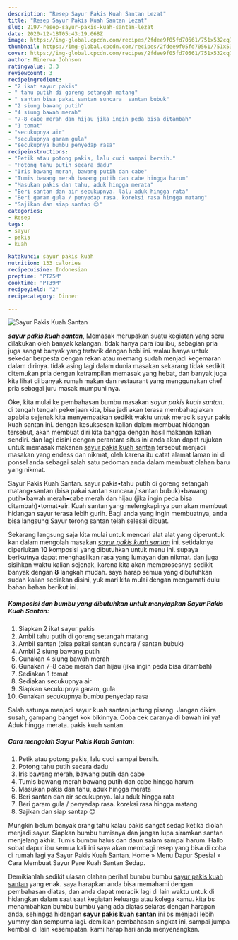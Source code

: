 ```yaml
---
description: "Resep Sayur Pakis Kuah Santan Lezat"
title: "Resep Sayur Pakis Kuah Santan Lezat"
slug: 2197-resep-sayur-pakis-kuah-santan-lezat
date: 2020-12-18T05:43:19.068Z
image: https://img-global.cpcdn.com/recipes/2fdee9f05fd70561/751x532cq70/sayur-pakis-kuah-santan-foto-resep-utama.jpg
thumbnail: https://img-global.cpcdn.com/recipes/2fdee9f05fd70561/751x532cq70/sayur-pakis-kuah-santan-foto-resep-utama.jpg
cover: https://img-global.cpcdn.com/recipes/2fdee9f05fd70561/751x532cq70/sayur-pakis-kuah-santan-foto-resep-utama.jpg
author: Minerva Johnson
ratingvalue: 3.3
reviewcount: 3
recipeingredient:
- "2 ikat sayur pakis"
- " tahu putih di goreng setangah matang"
- " santan bisa pakai santan suncara  santan bubuk"
- "2 siung bawang putih"
- "4 siung bawah merah"
- "7-8 cabe merah dan hijau jika ingin peda bisa ditambah"
- "1 tomat"
- "secukupnya air"
- "secukupnya garam gula"
- "secukupnya bumbu penyedap rasa"
recipeinstructions:
- "Petik atau potong pakis, lalu cuci sampai bersih."
- "Potong tahu putih secara dadu"
- "Iris bawang merah, bawang putih dan cabe"
- "Tumis bawang merah bawang putih dan cabe hingga harum"
- "Masukan pakis dan tahu, aduk hingga merata"
- "Beri santan dan air secukupnya. lalu aduk hingga rata"
- "Beri garam gula / penyedap rasa. koreksi rasa hingga matang"
- "Sajikan dan siap santap 😊"
categories:
- Resep
tags:
- sayur
- pakis
- kuah

katakunci: sayur pakis kuah 
nutrition: 133 calories
recipecuisine: Indonesian
preptime: "PT25M"
cooktime: "PT39M"
recipeyield: "2"
recipecategory: Dinner

---
```



![Sayur Pakis Kuah Santan](https://img-global.cpcdn.com/recipes/2fdee9f05fd70561/751x532cq70/sayur-pakis-kuah-santan-foto-resep-utama.jpg)

<b><i>sayur pakis kuah santan</i></b>, Memasak merupakan suatu kegiatan yang seru dilakukan oleh banyak kalangan. tidak hanya para ibu ibu, sebagian pria juga sangat banyak yang tertarik dengan hobi ini. walau hanya untuk sekedar berpesta dengan rekan atau memang sudah menjadi kegemaran dalam dirinya. tidak asing lagi dalam dunia masakan sekarang tidak sedikit ditemukan pria dengan ketrampilan memasak yang hebat, dan banyak juga kita lihat di banyak rumah makan dan restaurant yang menggunakan chef pria sebagai juru masak mumpuni nya.

Oke, kita mulai ke pembahasan bumbu masakan <i>sayur pakis kuah santan</i>. di tengah tengah pekerjaan kita, bisa jadi akan terasa membahagiakan apabila sejenak kita menyempatkan sedikit waktu untuk meracik sayur pakis kuah santan ini. dengan kesuksesan kalian dalam membuat hidangan tersebut, akan membuat diri kita bangga dengan hasil makanan kalian sendiri. dan lagi disini dengan perantara situs ini anda akan dapat rujukan untuk memasak makanan <u>sayur pakis kuah santan</u> tersebut menjadi masakan yang endess dan nikmat, oleh karena itu catat alamat laman ini di ponsel anda sebagai salah satu pedoman anda dalam membuat olahan baru yang nikmat.

Sayur Pakis Kuah Santan. sayur pakis•tahu putih di goreng setangah matang•santan (bisa pakai santan suncara / santan bubuk)•bawang putih•bawah merah•cabe merah dan hijau (jika ingin peda bisa ditambah)•tomat•air. Kuah santan yang melengkapinya pun akan membuat hidangan sayur terasa lebih gurih. Bagi anda yang ingin membuatnya, anda bisa langsung Sayur terong santan telah selesai dibuat.


Sekarang langsung saja kita mulai untuk mencari alat alat yang diperuntuk kan dalam mengolah masakan <u><i>sayur pakis kuah santan</i></u> ini. setidaknya diperlukan <b>10</b> komposisi yang dibutuhkan untuk menu ini. supaya berikutnya dapat menghasilkan rasa yang lumayan dan nikmat. dan juga sisihkan waktu kalian sejenak, karena kita akan memprosesnya sedikit banyak dengan <b>8</b> langkah mudah. saya harap semua yang dibutuhkan sudah kalian sediakan disini, yuk mari kita mulai dengan mengamati dulu bahan bahan berikut ini.

<!--inarticleads1-->

##### Komposisi dan bumbu yang dibutuhkan untuk menyiapkan Sayur Pakis Kuah Santan:

1. Siapkan 2 ikat sayur pakis
1. Ambil  tahu putih di goreng setangah matang
1. Ambil  santan (bisa pakai santan suncara / santan bubuk)
1. Ambil 2 siung bawang putih
1. Gunakan 4 siung bawah merah
1. Gunakan 7-8 cabe merah dan hijau (jika ingin peda bisa ditambah)
1. Sediakan 1 tomat
1. Sediakan secukupnya air
1. Siapkan secukupnya garam, gula
1. Gunakan secukupnya bumbu penyedap rasa


Salah satunya menjadi sayur kuah santan jantung pisang. Jangan dikira susah, gampang banget kok bikinnya. Coba cek caranya di bawah ini ya! Aduk hingga merata. pakis kuah santan. 

<!--inarticleads2-->

##### Cara mengolah Sayur Pakis Kuah Santan:

1. Petik atau potong pakis, lalu cuci sampai bersih.
1. Potong tahu putih secara dadu
1. Iris bawang merah, bawang putih dan cabe
1. Tumis bawang merah bawang putih dan cabe hingga harum
1. Masukan pakis dan tahu, aduk hingga merata
1. Beri santan dan air secukupnya. lalu aduk hingga rata
1. Beri garam gula / penyedap rasa. koreksi rasa hingga matang
1. Sajikan dan siap santap 😊


Mungkin belum banyak orang tahu kalau pakis sangat sedap ketika diolah menjadi sayur. Siapkan bumbu tumisnya dan jangan lupa siramkan santan menjelang akhir. Tumis bumbu halus dan daun salam sampai harum. Hallo sobat dapur ibu semua kali ini saya akan membagi resep yang bisa di coba di rumah lagi ya Sayur Pakis Kuah Santan. Home » Menu Dapur Spesial » Cara Membuat Sayur Pare Kuah Santan Sedap. 

Demikianlah sedikit ulasan olahan perihal bumbu bumbu <u>sayur pakis kuah santan</u> yang enak. saya harapkan anda bisa memahami dengan pembahasan diatas, dan anda dapat meracik lagi di lain waktu untuk di hidangkan dalam saat saat kegiatan keluarga atau kolega kamu. kita bs menambahkan bumbu bumbu yang ada diatas selaras dengan harapan anda, sehingga hidangan <b>sayur pakis kuah santan</b> ini bs menjadi lebih yummy dan sempurna lagi. demikian pembahasan singkat ini, sampai jumpa kembali di lain kesempatan. kami harap hari anda menyenangkan.

